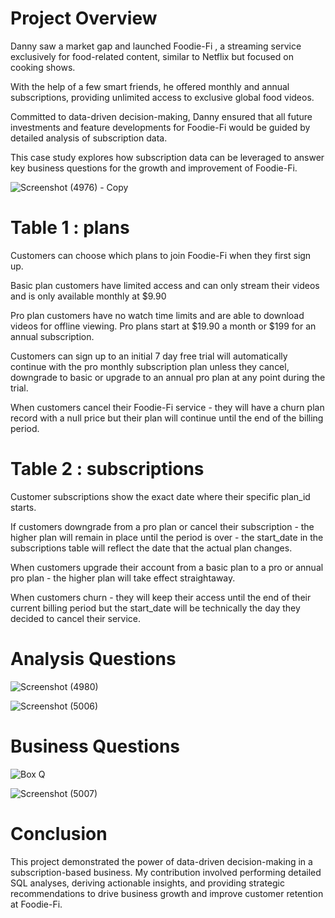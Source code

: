 # Project Overview
Danny saw a market gap and launched Foodie-Fi , a streaming service exclusively for food-related content, similar to Netflix but focused on cooking shows. 

With the help of a few smart friends, he offered monthly and annual subscriptions, providing unlimited access to exclusive global food videos.

 Committed to data-driven decision-making, Danny ensured that all future investments and feature developments for Foodie-Fi would be guided by detailed analysis of subscription data. 

This case study explores how subscription data can be leveraged to answer key business questions for the growth and improvement of Foodie-Fi.



![Screenshot (4976) - Copy](https://github.com/Inderpanda/SQL_Business_Case_Study_Analysis--FoodieFi/assets/138003751/9bf7aa4d-90fb-4824-8089-d4910295dd97)


# Table 1 : plans

Customers can choose which plans to join Foodie-Fi when they first sign up.

Basic plan customers have limited access and can only stream their videos and is only available monthly at $9.90

Pro plan customers have no watch time limits and are able to download videos for offline viewing. Pro plans start at $19.90 a month or $199 for an annual subscription.

Customers can sign up to an initial 7 day free trial will automatically continue with the pro monthly subscription plan unless they cancel, downgrade to basic or upgrade to an annual pro plan at any point during the trial.

When customers cancel their Foodie-Fi service - they will have a churn plan record with a null price but their plan will continue until the end of the billing period.

# Table 2 : subscriptions

Customer subscriptions show the exact date where their specific plan_id starts.

If customers downgrade from a pro plan or cancel their subscription - the higher plan will remain in place until the period is over - the start_date in the subscriptions table will reflect the date that the actual plan changes.

When customers upgrade their account from a basic plan to a pro or annual pro plan - the higher plan will take effect straightaway.

When customers churn - they will keep their access until the end of their current billing period but the start_date will be technically the day they decided to cancel their service.


# Analysis Questions

![Screenshot (4980)](https://github.com/Inderpanda/SQL_Business_Case_Study_Analysis--FoodieFi/assets/138003751/b7df37f8-1651-43e3-bad6-da23d774bc78)

![Screenshot (5006)](https://github.com/Inderpanda/SQL_Business_Case_Study_Analysis--FoodieFi/assets/138003751/7cac50da-0a44-4770-a16d-a77e9253dc6a)


# Business Questions 

![Box Q](https://github.com/Inderpanda/SQL_Business_Case_Study_Analysis--FoodieFi/assets/138003751/6257f7ae-4d7f-4cb2-abe5-1e595325b3ad)

![Screenshot (5007)](https://github.com/Inderpanda/SQL_Business_Case_Study_Analysis--FoodieFi/assets/138003751/b44a3598-34f3-4cfa-b444-09cabda9b27c)


# Conclusion

This project demonstrated the power of data-driven decision-making in a subscription-based business. My contribution involved performing detailed SQL analyses, deriving actionable insights, and providing strategic recommendations to drive business growth and improve customer retention at Foodie-Fi.







